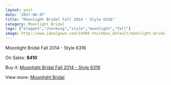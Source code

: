 ```yaml
---
layout: post
date: '2017-06-07'
title: "Moonlight Bridal Fall 2014 - Style 6316"
category: Moonlight Bridal
tags: ["elegant","charming","style","moonlight","fall"]
image: http://www.idealgown.com/14908-thickbox_default/moonlight-bridal-fall-2014-style-6316.jpg
---
```

Moonlight Bridal Fall 2014 - Style 6316

On Sales: **$410**
<a href="https://www.idealgown.com/en/moonlight-bridal/5994-moonlight-bridal-fall-2014-style-6316.html"><amp-img layout="responsive" width="600" height="600" src="//www.idealgown.com/14908-thickbox_default/moonlight-bridal-fall-2014-style-6316.jpg" alt="Moonlight Bridal Fall 2014 - Style 6316 0" /></a>
<a href="https://www.idealgown.com/en/moonlight-bridal/5994-moonlight-bridal-fall-2014-style-6316.html"><amp-img layout="responsive" width="600" height="600" src="//www.idealgown.com/14909-thickbox_default/moonlight-bridal-fall-2014-style-6316.jpg" alt="Moonlight Bridal Fall 2014 - Style 6316 1" /></a>

Buy it: [Moonlight Bridal Fall 2014 - Style 6316](https://www.idealgown.com/en/moonlight-bridal/5994-moonlight-bridal-fall-2014-style-6316.html "Moonlight Bridal Fall 2014 - Style 6316")

View more: [Moonlight Bridal](https://www.idealgown.com/en/89-moonlight-bridal "Moonlight Bridal")